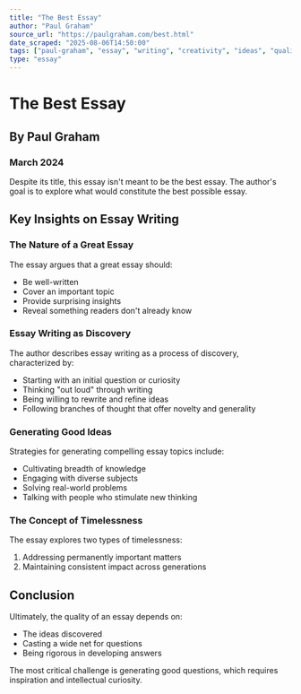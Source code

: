 ```yaml
---
title: "The Best Essay"
author: "Paul Graham"
source_url: "https://paulgraham.com/best.html"
date_scraped: "2025-08-06T14:50:00"
tags: ["paul-graham", "essay", "writing", "creativity", "ideas", "quality"]
type: "essay"
---
```


# The Best Essay

## By Paul Graham
### March 2024

Despite its title, this essay isn't meant to be the best essay. The author's goal is to explore what would constitute the best possible essay.

## Key Insights on Essay Writing

### The Nature of a Great Essay

The essay argues that a great essay should:
- Be well-written
- Cover an important topic
- Provide surprising insights
- Reveal something readers don't already know

### Essay Writing as Discovery

The author describes essay writing as a process of discovery, characterized by:
- Starting with an initial question or curiosity
- Thinking "out loud" through writing
- Being willing to rewrite and refine ideas
- Following branches of thought that offer novelty and generality

### Generating Good Ideas

Strategies for generating compelling essay topics include:
- Cultivating breadth of knowledge
- Engaging with diverse subjects
- Solving real-world problems
- Talking with people who stimulate new thinking

### The Concept of Timelessness

The essay explores two types of timelessness:
1. Addressing permanently important matters
2. Maintaining consistent impact across generations

## Conclusion

Ultimately, the quality of an essay depends on:
- The ideas discovered
- Casting a wide net for questions
- Being rigorous in developing answers

The most critical challenge is generating good questions, which requires inspiration and intellectual curiosity.